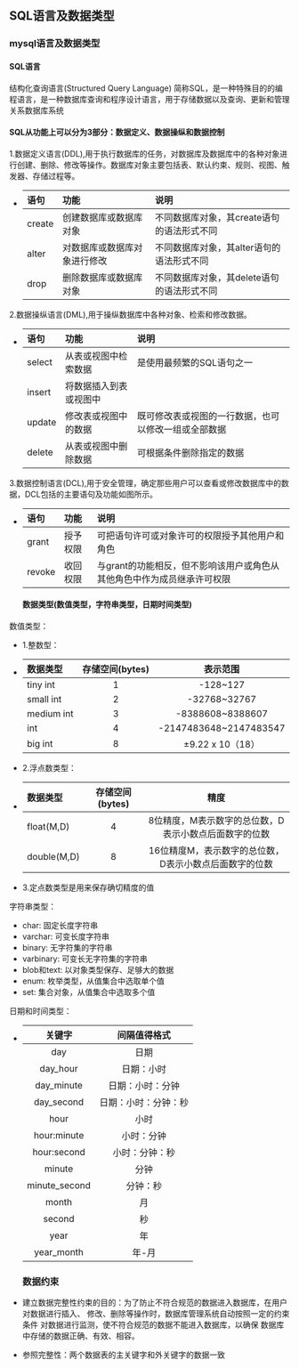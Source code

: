 ## SQL语言及数据类型
### mysql语言及数据类型
#### SQL语言
结构化查询语言(Structured Query Language) 简称SQL，是一种特殊目的的编程语言，是一种数据库查询和程序设计语言，用于存储数据以及查询、更新和管理关系数据库系统
#### SQL从功能上可以分为3部分：数据定义、数据操纵和数据控制
1.数据定义语言(DDL),用于执行数据库的任务，对数据库及数据库中的各种对象进行创建、删除、修改等操作。数据库对象主要包括表、默认约束、规则、视图、触发器、存储过程等。
- |语句|功能|说明|
  |:----|:----|:----|
  |create|创建数据库或数据库对象|不同数据库对象，其create语句的语法形式不同|
  |alter|对数据库或数据库对象进行修改|不同数据库对象，其alter语句的语法形式不同|
  |drop|删除数据库或数据库对象|不同数据库对象，其delete语句的语法形式不同|
2.数据操纵语言(DML),用于操纵数据库中各种对象、检索和修改数据。
- |语句|功能|说明|
  |:---|:---|:---|
  |select|从表或视图中检索数据|是使用最频繁的SQL语句之一|
  |insert|将数据插入到表或视图中||
  |update|修改表或视图中的数据|既可修改表或视图的一行数据，也可以修改一组或全部数据|
  |delete|从表或视图中删除数据|可根据条件删除指定的数据|
3.数据控制语言(DCL),用于安全管理，确定那些用户可以查看或修改数据库中的数据，DCL包括的主要语句及功能如图所示。
- |语句|功能|说明|
  |:---|:---|:---|
  |grant|授予权限|可把语句许可或对象许可的权限授予其他用户和角色|
  |revoke|收回权限|与grant的功能相反，但不影响该用户或角色从其他角色中作为成员继承许可权限
  #### 数据类型(数值类型，字符串类型，日期时间类型)
数值类型：
- 1.整数型：
- |数据类型|存储空间(bytes)|表示范围|
  |:-----|:----:|:----:|
  |tiny int|1|-128~127|
  |small int|2|-32768~32767|
  |medium int|3|-8388608~8388607|
  |int|4|-2147483648~2147483547|
  |big int|8|±9.22 x 10（18）|
- 2.浮点数类型：
- |数据类型|存储空间(bytes)|精度|
  |:-----|:----:|:----:|
  |float(M,D)|4|8位精度，M表示数字的总位数，D表示小数点后面数字的位数|
  |double(M,D)|8|16位精度M，表示数字的总位数，D表示小数点后面数字的位数|
- 3.定点数类型是用来保存确切精度的值

字符串类型：
- char: 固定长度字符串
- varchar: 可变长度字符串
- binary: 无字符集的字符串
- varbinary: 可变长无字符集的字符串
- blob和text: 以对象类型保存、足够大的数据
- enum: 枚举类型，从值集合中选取单个值
- set: 集合对象，从值集合中选取多个值

日期和时间类型：
- |关键字|间隔值得格式|
  |:---:|:---:|
  |day|日期|
  |day_hour|日期：小时|
  |day_minute|日期：小时：分钟|
  |day_second|日期：小时：分钟：秒|
  |hour|小时|
  |hour:minute|小时：分钟|
  |hour:second|小时：分钟：秒|
  |minute|分钟|
  |minute_second|分钟：秒|
  |month|月|
  |second|秒|
  |year|年|
  |year_month|年-月|

  ### 数据约束
- 建立数据完整性约束的目的：为了防止不符合规范的数据进入数据库，在用户对数据进行插入、
			修改、删除等操作时，数据库管理系统自动按照一定的约束条件
			对数据进行监测，使不符合规范的数据不能进入数据库，以确保
			数据库中存储的数据正确、有效、相容。
- 参照完整性：两个数据表的主关键字和外关键字的数据一致
